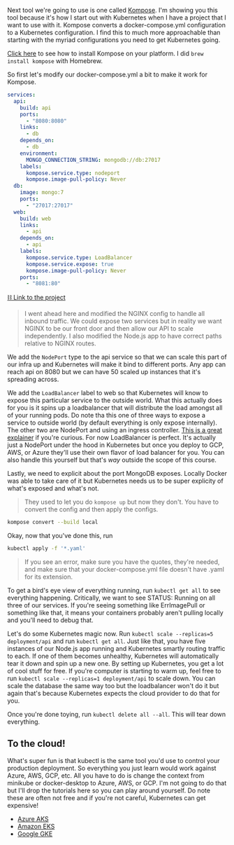 ---
---

Next tool we're going to use is one called [Kompose][kompose]. I'm showing you this tool because it's how I start out with Kubernetes when I have a project that I want to use with it. Kompose converts a docker-compose.yml configuration to a Kubernetes configuration. I find this to much more approachable than starting with the myriad configurations you need to get Kubernetes going.

[Click here][install-kompose] to see how to install Kompose on your platform. I did `brew install kompose` with Homebrew.

So first let's modify our docker-compose.yml a bit to make it work for Kompose.

```yml
services:
  api:
    build: api
    ports:
      - "8080:8080"
    links:
      - db
    depends_on:
      - db
    environment:
      MONGO_CONNECTION_STRING: mongodb://db:27017
    labels:
      kompose.service.type: nodeport
      kompose.image-pull-policy: Never
  db:
    image: mongo:7
    ports:
      - "27017:27017"
  web:
    build: web
    links:
      - api
    depends_on:
      - api
    labels:
      kompose.service.type: LoadBalancer
      kompose.service.expose: true
      kompose.image-pull-policy: Never
    ports:
      - "8081:80"
```

[⛓️ Link to the project][project]

> I went ahead here and modified the NGINX config to handle all inbound traffic. We could expose two services but in reality we want NGINX to be our front door and then allow our API to scale independently. I also modified the Node.js app to have correct paths relative to NGINX routes.

We add the `NodePort` type to the api service so that we can scale this part of our infra up and Kubernetes will make it bind to different ports. Any app can reach api on 8080 but we can have 50 scaled up instances that it's spreading across.

We add the `LoadBalancer` label to web so that Kubernetes will know to expose this particular service to the outside world. What this actually does for you is it spins up a loadbalancer that will distribute the load amongst all of your running pods. Do note tha this one of three ways to expose a service to outside world (by default everything is only expose internally). The other two are NodePort and using an ingress controller. [This is a great explainer][ingress] if you're curious. For now LoadBalancer is perfect. It's actually just a NodePort under the hood in Kubernetes but once you deploy to GCP, AWS, or Azure they'll use their own flavor of load balancer for you. You can also handle this yourself but that's _way_ outside the scope of this course.

Lastly, we need to explicit about the port MongoDB exposes. Locally Docker was able to take care of it but Kubernetes needs us to be super explicity of what's exposed and what's not.

> They used to let you do `kompose up` but now they don't. You have to convert the config and then apply the configs.

```bash
kompose convert --build local
```

Okay, now that you've done this, run

```bash
kubectl apply -f '*.yaml'
```

> If you see an error, make sure you have the quotes, they're needed, and make sure that your docker-compose.yml file doesn't have .yaml for its extension.

To get a bird's eye view of everything running, run `kubectl get all` to see everything happening. Critically, we want to see STATUS: Running on all three of our services. If you're seeing something like ErrImagePull or something like that, it means your containers probably aren't pulling locally and you'll need to debug that.

Let's do some Kubernetes magic now. Run `kubectl scale --replicas=5 deployment/api` and run `kubectl get all`. Just like that, you have five instances of our Node.js app running and Kubernetes smartly routing traffic to each. If one of them becomes unhealthy, Kubernetes will automatically tear it down and spin up a new one. By setting up Kubernetes, you get a lot of cool stuff for free. If you're computer is starting to warm up, feel free to run `kubectl scale --replicas=1 deployment/api` to scale down. You can scale the database the same way too but the loadbalancer won't do it but again that's because Kubernetes expects the cloud provider to do that for you.

Once you're done toying, run `kubectl delete all --all`. This will tear down everything.

## To the cloud!

What's super fun is that kubectl is the same tool you'd use to control your production deployment. So everything you just learn would work against Azure, AWS, GCP, etc. All you have to do is change the context from minikube or docker-desktop to Azure, AWS, or GCP. I'm not going to do that but I'll drop the tutorials here so you can play around yourself. Do note these are often not free and if you're not careful, Kubernetes can get expensive!

- [Azure AKS][aks]
- [Amazon EKS][aws]
- [Google GKE][gcp]

[ingress]: https://medium.com/google-cloud/kubernetes-nodeport-vs-loadbalancer-vs-ingress-when-should-i-use-what-922f010849e0
[localhost]: http://localhost:3000
[aks]: https://docs.microsoft.com/en-us/azure/aks/kubernetes-walkthrough
[aws]: https://docs.aws.amazon.com/eks/latest/userguide/getting-started.html
[gcp]: https://cloud.google.com/kubernetes-engine/docs/quickstart
[kompose]: https://kompose.io/
[install-kompose]: https://kompose.io/installation/
[project]: https://github.com/btholt/project-files-for-complete-intro-to-containers-v2/blob/main/kubernetes
